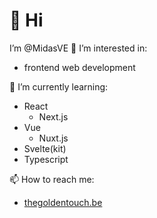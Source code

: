# 👋 Hi
I’m @MidasVE
👀 I’m interested in:
  - frontend web development
  
🌱 I’m currently learning:
  - React
    - Next.js
  - Vue
    - Nuxt.js
  - Svelte(kit)
  - Typescript
  
📫 How to reach me:
  - [thegoldentouch.be](https://thegoldentouch.be)

<!---
MidasVE/MidasVE is a ✨ special ✨ repository because its `README.md` (this file) appears on your GitHub profile.
You can click the Preview link to take a look at your changes.
--->
